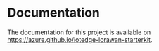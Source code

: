 # Documentation

The documentation for this project is available on <https://azure.github.io/iotedge-lorawan-starterkit>.  
